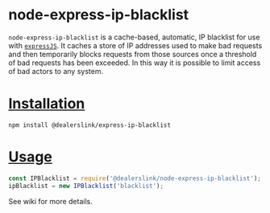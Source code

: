 # node-express-ip-blacklist

`node-express-ip-blacklist` is a cache-based, automatic, IP blacklist for use with [`expressJS`](https://www.npmjs.com/package/express). It caches  a store of IP addresses used to make bad requests and then temporarily blocks requests from those sources once a threshold of bad requests has been exceeded. In this way it is possible to limit access of bad actors to any system.


# [Installation](#installation)
<a name="installation"></a>

```shell
npm install @dealerslink/express-ip-blacklist
```

# [Usage](#usage)
<a name="usage"></a>

```js
const IPBlacklist = require('@dealerslink/node-express-ip-blacklist');
ipBlacklist = new IPBlacklist('blacklist');
```

See wiki for more details.
